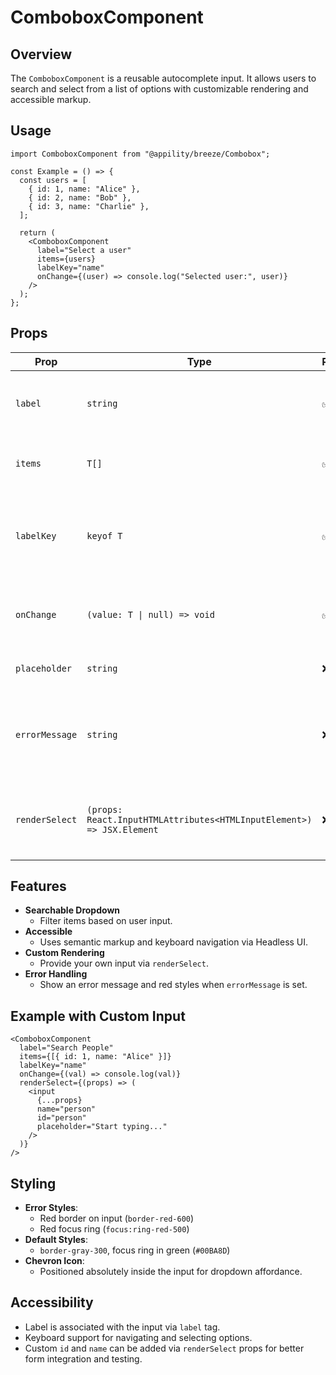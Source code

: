 # ComboboxComponent

## Overview

The `ComboboxComponent` is a reusable autocomplete input. It allows users to search and select from a list of options with customizable rendering and accessible markup.

## Usage

```tsx
import ComboboxComponent from "@appility/breeze/Combobox";

const Example = () => {
  const users = [
    { id: 1, name: "Alice" },
    { id: 2, name: "Bob" },
    { id: 3, name: "Charlie" },
  ];

  return (
    <ComboboxComponent
      label="Select a user"
      items={users}
      labelKey="name"
      onChange={(user) => console.log("Selected user:", user)}
    />
  );
};
```

## Props

| Prop           | Type                                                                 | Required | Description                                                                 | Example |
|----------------|----------------------------------------------------------------------|----------|-----------------------------------------------------------------------------|---------|
| `label`        | `string`                                                             | ✅ Yes   | The label text displayed above the combobox.                                | `"Select user"` |
| `items`        | `T[]`                                                                | ✅ Yes   | The array of objects to select from.                                        | `[{ id: 1, name: 'Alice' }]` |
| `labelKey`     | `keyof T`                                                            | ✅ Yes   | The key in your item object to display as the label in the dropdown.        | `"name"` |
| `onChange`     | `(value: T \| null) => void`                                         | ✅ Yes   | Callback triggered when an item is selected.                                | `(value) => console.log(value)` |
| `placeholder`  | `string`                                                             | ❌ No    | Placeholder text for the input field.                                       | `"Search..."` |
| `errorMessage` | `string`                                                             | ❌ No    | Displays an error message below the input and applies error styles.         | `"Required field"` |
| `renderSelect` | `(props: React.InputHTMLAttributes<HTMLInputElement>) => JSX.Element` | ❌ No    | Allows you to customize the input element’s rendering.                      | `(props) => <input {...props} />` |

## Features

- **Searchable Dropdown**
  - Filter items based on user input.
- **Accessible**
  - Uses semantic markup and keyboard navigation via Headless UI.
- **Custom Rendering**
  - Provide your own input via `renderSelect`.
- **Error Handling**
  - Show an error message and red styles when `errorMessage` is set.

## Example with Custom Input

```tsx
<ComboboxComponent
  label="Search People"
  items={[{ id: 1, name: "Alice" }]}
  labelKey="name"
  onChange={(val) => console.log(val)}
  renderSelect={(props) => (
    <input
      {...props}
      name="person"
      id="person"
      placeholder="Start typing..."
    />
  )}
/>
```

## Styling

- **Error Styles**:
  - Red border on input (`border-red-600`)
  - Red focus ring (`focus:ring-red-500`)
- **Default Styles**:
  - `border-gray-300`, focus ring in green (`#00BA8D`)
- **Chevron Icon**:
  - Positioned absolutely inside the input for dropdown affordance.

## Accessibility

- Label is associated with the input via `label` tag.
- Keyboard support for navigating and selecting options.
- Custom `id` and `name` can be added via `renderSelect` props for better form integration and testing.
